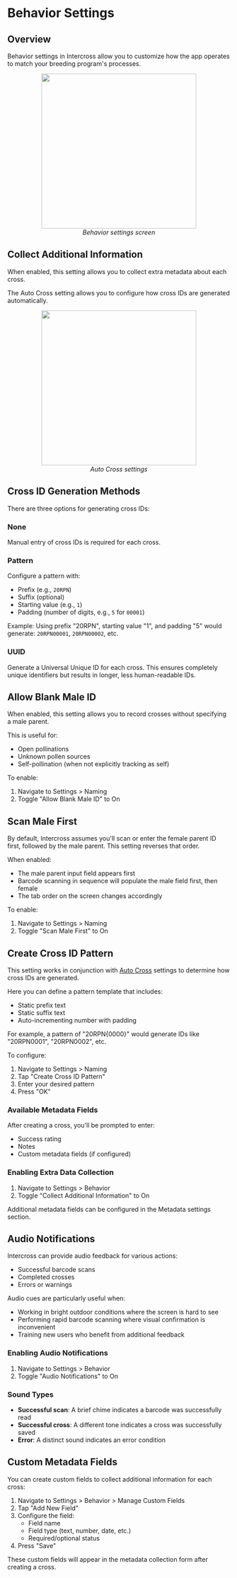 # Behavior Settings

## Overview

Behavior settings in Intercross allow you to customize how the app operates to match your breeding program's processes.

<figure align="center" class="image">
<img src="_static/images/settings/behavior_settings.png" width="350px">
<figcaption><i>Behavior settings screen</i></figcaption>
</figure>

## Collect Additional Information

When enabled, this setting allows you to collect extra metadata about each cross.

The Auto Cross setting allows you to configure how cross IDs are generated automatically.

<figure align="center" class="image">
<img src="_static/images/settings/auto_cross.png" width="350px">
<figcaption><i>Auto Cross settings</i></figcaption>
</figure>

## Cross ID Generation Methods

There are three options for generating cross IDs:

### None
Manual entry of cross IDs is required for each cross.

### Pattern
Configure a pattern with:
- Prefix (e.g., `20RPN`)
- Suffix (optional)
- Starting value (e.g., `1`)
- Padding (number of digits, e.g., `5` for `00001`)

Example: Using prefix "20RPN", starting value "1", and padding "5" would generate: `20RPN00001`, `20RPN00002`, etc.

### UUID
Generate a Universal Unique ID for each cross. This ensures completely unique identifiers but results in longer, less human-readable IDs.

## Allow Blank Male ID

When enabled, this setting allows you to record crosses without specifying a male parent.

This is useful for:
- Open pollinations
- Unknown pollen sources
- Self-pollination (when not explicitly tracking as self)

To enable:
1. Navigate to Settings > Naming
2. Toggle "Allow Blank Male ID" to On

## Scan Male First

By default, Intercross assumes you'll scan or enter the female parent ID first, followed by the male parent. This setting reverses that order.

When enabled:
- The male parent input field appears first
- Barcode scanning in sequence will populate the male field first, then female
- The tab order on the screen changes accordingly

To enable:
1. Navigate to Settings > Naming
2. Toggle "Scan Male First" to On

## Create Cross ID Pattern

This setting works in conjunction with [Auto Cross](auto-cross.md) settings to determine how cross IDs are generated.

Here you can define a pattern template that includes:
- Static prefix text
- Static suffix text
- Auto-incrementing number with padding

For example, a pattern of "20RPN{0000}" would generate IDs like "20RPN0001", "20RPN0002", etc.

To configure:
1. Navigate to Settings > Naming
2. Tap "Create Cross ID Pattern"
3. Enter your desired pattern
4. Press "OK"

### Available Metadata Fields

After creating a cross, you'll be prompted to enter:
- Success rating
- Notes
- Custom metadata fields (if configured)

### Enabling Extra Data Collection

1. Navigate to Settings > Behavior
2. Toggle "Collect Additional Information" to On

Additional metadata fields can be configured in the Metadata settings section.

## Audio Notifications

Intercross can provide audio feedback for various actions:

- Successful barcode scans
- Completed crosses
- Errors or warnings

Audio cues are particularly useful when:
- Working in bright outdoor conditions where the screen is hard to see
- Performing rapid barcode scanning where visual confirmation is inconvenient
- Training new users who benefit from additional feedback

### Enabling Audio Notifications

1. Navigate to Settings > Behavior
2. Toggle "Audio Notifications" to On

### Sound Types

- **Successful scan**: A brief chime indicates a barcode was successfully read
- **Successful cross**: A different tone indicates a cross was successfully saved
- **Error**: A distinct sound indicates an error condition

## Custom Metadata Fields

You can create custom fields to collect additional information for each cross:

1. Navigate to Settings > Behavior > Manage Custom Fields
2. Tap "Add New Field"
3. Configure the field:
   - Field name
   - Field type (text, number, date, etc.)
   - Required/optional status
4. Press "Save"

These custom fields will appear in the metadata collection form after creating a cross.